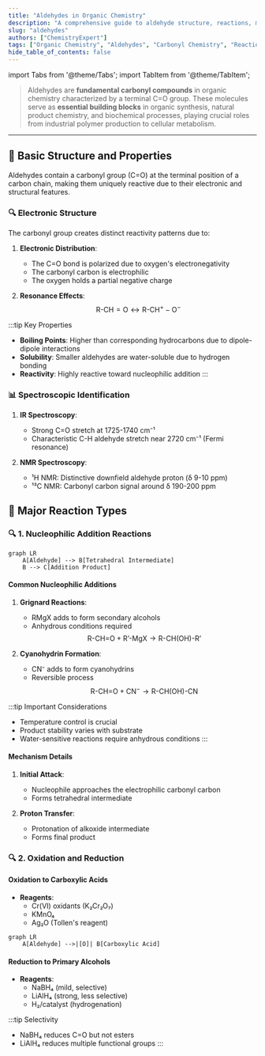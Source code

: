```yaml
---
title: "Aldehydes in Organic Chemistry"
description: "A comprehensive guide to aldehyde structure, reactions, mechanisms, and their applications in organic synthesis"
slug: "aldehydes"
authors: ["ChemistryExpert"]
tags: ["Organic Chemistry", "Aldehydes", "Carbonyl Chemistry", "Reaction Mechanisms"]
hide_table_of_contents: false
---
```


import Tabs from '@theme/Tabs';
import TabItem from '@theme/TabItem';

> Aldehydes are **fundamental carbonyl compounds** in organic chemistry characterized by a terminal C=O group. These molecules serve as **essential building blocks** in organic synthesis, natural product chemistry, and biochemical processes, playing crucial roles from industrial polymer production to cellular metabolism.

---

## 🧪 Basic Structure and Properties

Aldehydes contain a carbonyl group (C=O) at the terminal position of a carbon chain, making them uniquely reactive due to their electronic and structural features.

<Tabs>
<TabItem value="structure" label="Structure">

### 🔍 Electronic Structure

The carbonyl group creates distinct reactivity patterns due to:

1. **Electronic Distribution**:
   - The C=O bond is polarized due to oxygen's electronegativity
   - The carbonyl carbon is electrophilic
   - The oxygen holds a partial negative charge

2. **Resonance Effects**:
   $$
   \text{R-CH}=\text{O} \leftrightarrow \text{R-CH}^+-\text{O}^-
   $$

:::tip Key Properties
- **Boiling Points**: Higher than corresponding hydrocarbons due to dipole-dipole interactions
- **Solubility**: Smaller aldehydes are water-soluble due to hydrogen bonding
- **Reactivity**: Highly reactive toward nucleophilic addition
:::

</TabItem>

<TabItem value="spectroscopy" label="Spectroscopic Analysis">

### 📊 Spectroscopic Identification

1. **IR Spectroscopy**:
   - Strong C=O stretch at 1725-1740 cm⁻¹
   - Characteristic C-H aldehyde stretch near 2720 cm⁻¹ (Fermi resonance)

2. **NMR Spectroscopy**:
   - ¹H NMR: Distinctive downfield aldehyde proton (δ 9-10 ppm)
   - ¹³C NMR: Carbonyl carbon signal around δ 190-200 ppm

</TabItem>
</Tabs>

## 🌟 Major Reaction Types

### 🔍 1. Nucleophilic Addition Reactions

```mermaid
graph LR
    A[Aldehyde] --> B[Tetrahedral Intermediate]
    B --> C[Addition Product]
```

<Tabs>
<TabItem value="additions" label="Addition Reactions">

#### Common Nucleophilic Additions

1. **Grignard Reactions**:
   - RMgX adds to form secondary alcohols
   - Anhydrous conditions required
   $$
   \text{R-CH=O} + \text{R'-MgX} \rightarrow \text{R-CH(OH)-R'}
   $$

2. **Cyanohydrin Formation**:
   - CN⁻ adds to form cyanohydrins
   - Reversible process
   $$
   \text{R-CH=O} + \text{CN}^- \rightarrow \text{R-CH(OH)-CN}
   $$

:::tip Important Considerations
- Temperature control is crucial
- Product stability varies with substrate
- Water-sensitive reactions require anhydrous conditions
:::

</TabItem>

<TabItem value="mechanisms" label="Reaction Mechanisms">

#### Mechanism Details

1. **Initial Attack**:
   - Nucleophile approaches the electrophilic carbonyl carbon
   - Forms tetrahedral intermediate

2. **Proton Transfer**:
   - Protonation of alkoxide intermediate
   - Forms final product

</TabItem>
</Tabs>

### 🔍 2. Oxidation and Reduction

<Tabs>
<TabItem value="oxidation" label="Oxidation">

#### Oxidation to Carboxylic Acids

- **Reagents**:
  - Cr(VI) oxidants (K₂Cr₂O₇)
  - KMnO₄
  - Ag₂O (Tollen's reagent)

```mermaid
graph LR
    A[Aldehyde] -->|[O]| B[Carboxylic Acid]
```

</TabItem>

<TabItem value="reduction" label="Reduction">

#### Reduction to Primary Alcohols

- **Reagents**:
  - NaBH₄ (mild, selective)
  - LiAlH₄ (strong, less selective)
  - H₂/catalyst (hydrogenation)

:::tip Selectivity
- NaBH₄ reduces C=O but not esters
- LiAlH₄ reduces multiple functional groups
:::

</TabItem>
</Tabs>
